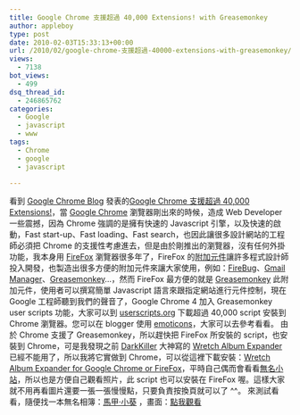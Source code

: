 ```yaml
---
title: Google Chrome 支援超過 40,000 Extensions! with Greasemonkey
author: appleboy
type: post
date: 2010-02-03T15:33:13+00:00
url: /2010/02/google-chrome-支援超過-40000-extensions-with-greasemonkey/
views:
  - 7138
bot_views:
  - 499
dsq_thread_id:
  - 246865762
categories:
  - Google
  - javascript
  - www
tags:
  - Chrome
  - google
  - javascript

---
```

看到 [Google Chrome Blo][1]g 發表的[Google Chrome 支援超過 40,000 Extensions!][2]，當 [Google Chrome][3] 瀏覽器剛出來的時候，造成 Web Developer 一些震撼，因為 Chrome 強調的是擁有快速的 Javascript 引擎，以及快速的啟動，Fast start-up、Fast loading、Fast search，也因此讓很多設計網站的工程師必須把 Chrome 的支援性考慮進去，但是由於剛推出的瀏覽器，沒有任何外掛功能，我本身用 [FireFox][4] 瀏覽器很多年了，FireFox 的[附加元件][5]讓許多程式設計師投入開發，也製造出很多方便的附加元件來讓大家使用，例如：[FireBug][6]、[Gmail Manager][7]、[Greasemonkey][8]…，然而 FireFox 最方便的就是 [Greasemonkey][9] 此附加元件，使用者可以撰寫簡單 Javascript 語言來跟指定網站進行元件控制，現在 Google 工程師聽到我們的聲音了，Google Chrome 4 加入 Greasemonkey user scripts 功能，大家可以到 [userscripts.org][10] 下載超過 40,000 script 安裝到 Chrome 瀏覽器。您可以在 blogger 使用 [emoticons][11]，大家可以去參考看看。 由於 Chrome 支援了 Greasemonkey，所以趕快把 FireFox 所安裝的 script，也安裝到 Chrome，可是我發現之前 [DarkKiller][12] 大神寫的 [Wretch Album Expander][13] 已經不能用了，所以我將它實做到 Chrome，可以從這裡下載安裝：[Wretch Album Expander for Google Chrome or FireFox][14]，平時自己偶而會看看[無名小站][15]，所以也是方便自己觀看照片，此 script 也可以安裝在 FireFox 喔。這樣大家就不用再看圖片還要一張一張慢慢點，只要負責按換頁就可以了 ^^。 來測試看看，隨便找一本無名相簿：[馬甲‧小葵][16] ，畫面：[點我觀看][17]

 [1]: http://blog.chromium.org/
 [2]: http://blog.chromium.org/2010/02/40000-more-extensions.html
 [3]: http://www.google.com/chrome
 [4]: http://www.mozilla.com/en-US/firefox/upgrade.html
 [5]: https://addons.mozilla.org/zh-TW/firefox/
 [6]: https://addons.mozilla.org/zh-TW/firefox/addon/1843
 [7]: https://addons.mozilla.org/zh-TW/firefox/addon/1320
 [8]: https://addons.mozilla.org/zh-TW/firefox/addon/748
 [9]: http://en.wikipedia.org/wiki/Greasemonkey
 [10]: http://www.userscripts.org/
 [11]: http://userscripts.org/scripts/show/67384
 [12]: http://blog.gslin.org
 [13]: http://userscripts.org/scripts/show/12267
 [14]: http://userscripts.org/scripts/show/67929
 [15]: http://www.wretch.cc
 [16]: http://www.wretch.cc/album/album.php?id=lafiteho&book=53&page=2
 [17]: https://farm3.static.flickr.com/2744/4327379085_f9a2834b1d_o.gif "馬甲‧小葵 - 2010-02-03 23 27 25 (by appleboy46)"